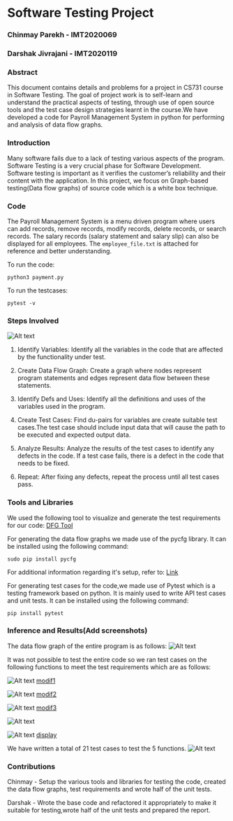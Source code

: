 # Software Testing Project

### Chinmay Parekh - IMT2020069
### Darshak Jivrajani - IMT2020119

### Abstract
This document contains details and problems for a project in CS731 course
in Software Testing. The goal of project work is to self-learn and understand
the practical aspects of testing, through use of open source tools and the test
case design strategies learnt in the course.We have developed a code for Payroll Management System in python for performing and analysis of data flow graphs.

### Introduction
Many software fails due to a lack of testing various aspects of the program. Software Testing is
a very crucial phase for Software Development. Software testing is important as it verifies the
customer’s reliability and their content with the application. In this project, we focus on
Graph-based testing(Data flow graphs) of source code which is a white box technique.

### Code
The Payroll Management System is a menu driven program where users can add records, remove records, modify records, delete records, or search records. The salary records (salary statement and salary slip) can also be displayed for all employees.
The <code>employee_file.txt</code> is attached for reference and better understanding.

To run the code:

    python3 payment.py

To run the testcases:

    pytest -v    
### Steps Involved
![Alt text](dfg.png)

1. Identify Variables: Identify all the variables in the code that are affected by the functionality under test.

2. Create Data Flow Graph: Create a graph where nodes represent program statements and edges represent data flow between these statements.
3. Identify Defs and Uses: Identify all the definitions and uses of the variables used in the program.

4. Create Test Cases: Find du-pairs for variables are create suitable test cases.The test case should include input data that will cause the path to be executed and expected output data.

5. Analyze Results: Analyze the results of the test cases to identify any defects in the code. If a test case fails, there is a defect in the code that needs to be fixed.

6. Repeat: After fixing any defects, repeat the process until all test cases pass.

### Tools and Libraries
We used the following tool to visualize and generate the test requirements for our code:
[DFG Tool](http://cs.gmu.edu:8080/offutt/coverage/DFGraphCoverage)

For generating the data flow graphs we made use of the pycfg library. It can be installed using the following command:

    sudo pip install pycfg

For additional information regarding it's setup, refer to:
[Link](https://www.geeksforgeeks.org/draw-control-flow-graph-using-pycfg-python/)

For generating test cases for the code,we made use of Pytest which is a testing framework based on python. It is mainly used to write API test cases and unit tests.
It can be installed using the following command:
    
    pip install pytest

### Inference and Results(Add screenshots)

The data flow graph of the entire program is as follows:
![Alt text](payment.png)

It was not possible to test the entire code so we ran test cases on the following functions to meet the test requirements which are as follows:

![Alt text](modif1.png)
[modif1](https://cs.gmu.edu:8443/offutt/coverage/DFGraphCoverage?edges=1+2%0D%0A2+3%0D%0A2+4%0D%0A3+5%0D%0A5+11%0D%0A5+16%0D%0A11+12%0D%0A12+13%0D%0A12+14%0D%0A13+12%0D%0A14+15%0D%0A14+16%0D%0A15+16%0D%0A16+2%0D%0A4+6%0D%0A4+7%0D%0A6+7%0D%0A7+8%0D%0A8+9%0D%0A9+10%0D%0A8+10%0D%0A&initialNode=1&endNode=10&defs=fin%201%0D%0Afout%201%0D%0Afilename%201%0D%0Ano%201%0D%0Afound%201%2011%0D%0Adata%203%0D%0Anewdes%2011%2013%2015%0D%0Anewbs%2011%2013%0D%0Ach%2014%0D%0A&uses=fin%202%203%207%0D%0Afout%207%2016%0D%0Afilename%209%0D%0Ano%205%0D%0Afound%204%208%0D%0Adata%203%0D%0Anewdes%2012%0D%0Anewbs%2012%2015%0D%0Ach%2014%0D%0A&action=All%20Def%20Coverage)

![Alt text](modif2.png)
[modif2](https://cs.gmu.edu:8443/offutt/coverage/DFGraphCoverage?edges=1+2%0D%0A2+3%0D%0A3+4%0D%0A4+5%0D%0A5+6%0D%0A6+7%0D%0A6+8%0D%0A8+9%0D%0A9+10%0D%0A10+11%0D%0A9+11%0D%0A11+2%0D%0A4+11%0D%0A2+12%0D%0A12+13%0D%0A12+14%0D%0A13+14%0D%0A14+15%0D%0A15+16%0D%0A14+16%0D%0A&initialNode=1&endNode=7+16&defs=fin%201%0D%0Afout%201%0D%0Ano%201%0D%0Adg%201%0D%0Asal%201%0D%0Afound%201%205%0D%0Adata%203%0D%0Anewdes%205%0D%0Anewbs%205%0D%0Ach%208%0D%0A&uses=fin%202%203%2014%0D%0Afout%2011%2014%0D%0Ano%204%0D%0Adg%205%0D%0Asal%205%0D%0Afound%2012%2014%0D%0Adata%203%0D%0Anewdes%206%2010%0D%0Anewbs%206%2010%0D%0Ach%209%0D%0A&action=All%20DU%20Path%20Coverage)

![Alt text](modif3.png)
[modif3](https://cs.gmu.edu:8443/offutt/coverage/DFGraphCoverage?edges=1+2%0D%0A2+3%0D%0A3+4%0D%0A2+12%0D%0A12+13%0D%0A12+14%0D%0A13+15%0D%0A14+15%0D%0A15+16%0D%0A15+17%0D%0A16+17%0D%0A4+5%0D%0A4+11%0D%0A11+2%0D%0A5+6%0D%0A6+7%0D%0A6+8%0D%0A7+8%0D%0A8+9%0D%0A9+10%0D%0A10+11%0D%0A9+11%0D%0A&initialNode=1&endNode=17&defs=fin%201%0D%0Afout%201%0D%0Ano%201%0D%0Afound%201%205%0D%0Adata%203%0D%0Agender%205%207%0D%0Ach%208%0D%0A&uses=fin%202%203%2014%0D%0Afout%2011%2014%0D%0Ano%204%0D%0Afound%2012%0D%0Adata%203%0D%0Agender%206%2010%0D%0Ach%209%0D%0A&action=All%20Def%20Coverage)

![Alt text](modif4.png)

![Alt text](display.png)
[display](https://cs.gmu.edu:8443/offutt/coverage/DFGraphCoverage?edges=1+2%0D%0A2+3%0D%0A2+4%0D%0A3+5%0D%0A5+2%0D%0A&initialNode=1&endNode=4&defs=fin%201%0D%0Aeno%201%0D%0A&uses=fin%202%204%0D%0Aeno%205%0D%0A&action=All%20DU%20Path%20Coverage)

We have written a total of 21 test cases to test the 5 functions.
![Alt text](tests.png)
### Contributions

Chinmay - Setup the various tools and libraries for testing the code, created the data flow graphs, test requirements and wrote half of the unit tests.

Darshak - Wrote the base code and refactored it appropriately to make it suitable for testing,wrote half of the unit tests and prepared the report.
